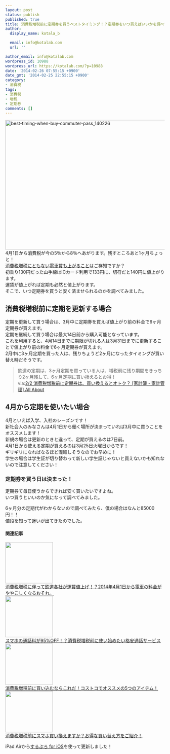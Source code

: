 ```yaml
---
layout: post
status: publish
published: true
title: 消費税増税前に定期券を買うベストタイミング！？定期券をいつ買えばいいかを調べてみた！
author:
  display_name: kotala_b

  email: info@kotalab.com
  url: ''

author_email: info@kotalab.com
wordpress_id: 10988
wordpress_url: https://kotalab.com/?p=10988
date: '2014-02-26 07:55:15 +0900'
date_gmt: '2014-02-25 22:55:15 +0900'
category:
- 消費税
tags:
- 消費税
- 増税
- 定期券
comments: []
---
```

<p><img src="https://kotalab.com/wp-content/uploads/best-timing-when-buy-commuter-pass_140226-546x409.jpg" alt="best-timing-when-buy-commuter-pass_140226" width="546" height="409" class="alignnone size-large wp-image-10986" /><br />
4月1日から消費税が今の5％から8％へあがります。残すところあと1ヶ月ちょっと！<br />
<a href="https://kotalab.com/train-fare-rise-in-price" title="消費税増税に伴って鉄道各社が運賃値上げ！？2014年4月1日から電車の料金がややこしくなるおそれ。">消費税増税にともない電車賃も上がること</a>はご存知ですか？<br />
初乗り130円だった山手線はICカード利用で133円に、切符だと140円に値上がります。<br />
運賃が値上がれば定期も必然と値上がります。<br />
そこで、いつ定期券を買うと安く済ませられるのかを調べてみました。<br />
<!--more--></p>
<h2>消費税増税前に定期を更新する場合</h2>
<p>定期を更新して買う場合は、3月中に定期券を買えば値上がり前の料金で6ヶ月定期券が買えます。<br />
定期を継続して買う場合は最大14日前から購入可能となっています。<br />
これを利用すると、<span class="b">4月14日までに期限が切れる人は3月31日までに更新する</span>ことで値上がり前の料金で6ヶ月定期券が買えます。<br />
2月中に3ヶ月定期を買った人は、残りちょうど2ヶ月になったタイミングが買い替え時だそうです。</p>
<blockquote><p>鉄道の定期は、3ヶ月定期を買っている人は、増税前に残り期間をきっちり2ヶ月残して、6ヶ月定期に買い換えるとお得！<br />
via:<a href="http://allabout.co.jp/gm/gc/439187/2/" target="_blank">2/2 消費税増税前に定期券は、買い換えるとオトク？ [家計簿・家計管理] All About</a><a href="http://b.hatena.ne.jp/entry/http://allabout.co.jp/gm/gc/439187/2/" target="_blank"><img border="0" src="http://b.hatena.ne.jp/entry/image/http://allabout.co.jp/gm/gc/439187/2/" alt="" /></a></p></blockquote>
<h2>4月から定期を使いたい場合</h2>
<p>4月といえば入学、入社のシーズンです！<br />
新社会人のみなさんは4月1日から働く場所が決まっていれば3月中に買うことをオススメします！<br />
新規の場合は更新のときと違って、定期が買えるのは7日前。<br />
<span class="b">4月1日から使える定期が買えるのは3月25日火曜日からです！</span><br />
ギリギリになればなるほど混雑しそうなのでお早めに！<br />
学生の場合は学生証が切り替わって新しい学生証じゃないと買えないかも知れないので注意してください！</p>
<h3>定期券を買う日は決まった！</h3>
<p>定期券て毎日使うからできれば安く買いたいですよね。<br />
いつ買うといいのか気になって調べてみました。</p>
<p>6ヶ月分の定期代がわからないので調べてみたら、僕の場合はなんと85000円！！<br />
値段を知って迷いが出てきたのでした。</p>
<h4 class="rel">関連記事</h4>
<div class="shht">
<div class="shhtimg"><a href="https://kotalab.com/train-fare-rise-in-price"><img src="https://kotalab.com/wp-content/uploads/trainfareriseinprice_131221_01-546x364.jpg" alt="" width="150" height="130" /></a></div>
<div class="shhttext"><a href="https://kotalab.com/train-fare-rise-in-price">消費税増税に伴って鉄道各社が運賃値上げ！？2014年4月1日から電車の料金がややこしくなるおそれ。</a><span class="removed_link" title="http://b.hatena.ne.jp/entry/https://kotalab.com/train-fare-rise-in-price"><img border="0" src="http://b.hatena.ne.jp/entry/image/https://kotalab.com/train-fare-rise-in-price" alt="" /></span></div>
</div>
<div class="shht">
<div class="shhtimg"><a href="https://kotalab.com/communications-cost-95off"><img src="https://kotalab.com/wp-content/uploads/communications-cost-95off_140228_01-546x285.jpg" alt="" width="150" height="130" /></a></div>
<div class="shhttext"><a href="https://kotalab.com/communications-cost-95off">スマホの通話料が95%OFF！？消費税増税前に使い始めたい格安通話サービス</a><a href="http://b.hatena.ne.jp/entry/https://kotalab.com/communications-cost-95off" target="_blank"><img border="0" src="http://b.hatena.ne.jp/entry/image/https://kotalab.com/communications-cost-95off" alt="" /></a></div>
</div>
<div class="shht">
<div class="shhtimg"><a href="https://kotalab.com/costco-item-before-tax-up"><img src="https://kotalab.com/wp-content/uploads/costco-item-before-tax-up_20140203_01-546x409.jpg" alt="" width="150" height="130" /></a></div>
<div class="shhttext"><a href="https://kotalab.com/costco-item-before-tax-up">消費税増税前に買い込むならこれだ！コストコでオススメの5つのアイテム！</a><a href="http://b.hatena.ne.jp/entry/https://kotalab.com/costco-item-before-tax-up" target="_blank"><img border="0" src="http://b.hatena.ne.jp/entry/image/https://kotalab.com/costco-item-before-tax-up" alt="" /></a></div>
</div>
<div class="shht">
<div class="shhtimg"><a href="https://kotalab.com/how-to-buy-smartphone-before-tax-up"><img src="https://kotalab.com/wp-content/uploads/iphone5scompareiphone5_130920_08-546x361.jpg" alt="" width="150" height="130" /></a></div>
<div class="shhttext"><a href="https://kotalab.com/how-to-buy-smartphone-before-tax-up">消費税増税前にスマホ買い換えますか？お得な買い替え方をご紹介！</a><a href="http://b.hatena.ne.jp/entry/https://kotalab.com/how-to-buy-smartphone-before-tax-up" target="_blank"><img border="0" src="http://b.hatena.ne.jp/entry/image/https://kotalab.com/how-to-buy-smartphone-before-tax-up" alt="" /></a></div>
</div>
<p>iPad Airから<a href="https://itunes.apple.com/jp/app/surupuro-for-ios-buroguedita/id436676299?mt=8&uo=4&at=10l4yU" rel="nofollow" target="_blank">するぷろ for iOS</a>を使って更新しました！</p>
